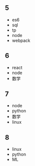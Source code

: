 ## 5  

* es6
* sql
* tp
* node
* webpack

## 6

* react
* node
* 数学

## 7

* node
* python
* 数学
* linux

## 8

* linux
* python
* ML

